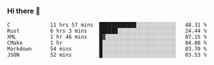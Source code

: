 ### Hi there 👋

<!--
**WShiBin/WShiBin** is a ✨ _special_ ✨ repository because its `README.md` (this file) appears on your GitHub profile.

Here are some ideas to get you started:

- 🔭 I’m currently working on ...
- 🌱 I’m currently learning ...
- 👯 I’m looking to collaborate on ...
- 🤔 I’m looking for help with ...
- 💬 Ask me about ...
- 📫 How to reach me: ...
- 😄 Pronouns: ...
- ⚡ Fun fact: ...
-->

<!--START_SECTION:waka-->

```text
C             11 hrs 57 mins  ████████████░░░░░░░░░░░░░   48.31 %
Rust          6 hrs 3 mins    ██████░░░░░░░░░░░░░░░░░░░   24.44 %
XML           1 hr 46 mins    █▓░░░░░░░░░░░░░░░░░░░░░░░   07.15 %
CMake         1 hr            █░░░░░░░░░░░░░░░░░░░░░░░░   04.08 %
Markdown      54 mins         █░░░░░░░░░░░░░░░░░░░░░░░░   03.70 %
JSON          52 mins         █░░░░░░░░░░░░░░░░░░░░░░░░   03.53 %
```

<!--END_SECTION:waka-->
